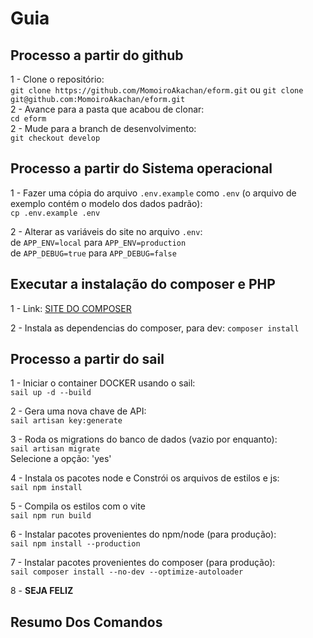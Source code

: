 # Guia

## Processo a partir do github
1 - Clone o repositório:  
    `git clone https://github.com/MomoiroAkachan/eform.git` ou `git clone git@github.com:MomoiroAkachan/eform.git`  
2 - Avance para a pasta que acabou de clonar:  
    `cd eform`  
2 - Mude para a branch de desenvolvimento:  
    `git checkout develop`  

## Processo a partir do Sistema operacional
1 - Fazer uma cópia do arquivo `.env.example` como `.env` (o arquivo de exemplo contém o modelo dos dados padrão):  
`cp .env.example .env`  

2 - Alterar as variáveis do site no arquivo `.env`:  
de `APP_ENV=local` para `APP_ENV=production`  
de `APP_DEBUG=true` para `APP_DEBUG=false`

## Executar a instalação do composer e PHP
1 - Link: [SITE DO COMPOSER](https://getcomposer.org/download/)

2 - Instala as dependencias do composer, para dev: `composer install`

## Processo a partir do sail
1 - Iniciar o container DOCKER usando o sail:  
    `sail up -d --build`

2 - Gera uma nova chave de API:  
    `sail artisan key:generate`

3 - Roda os migrations do banco de dados (vazio por enquanto):  
    `sail artisan migrate`  
    Selecione a opção: 'yes'
    
4 - Instala os pacotes node e Constrói os arquivos de estilos e js:  
    `sail npm install`
    
5 - Compila os estilos com o vite  
    `sail npm run build`

6 - Instalar pacotes provenientes do npm/node (para produção):  
    `sail npm install --production`

7 - Instalar pacotes provenientes do composer (para produção):  
    `sail composer install --no-dev --optimize-autoloader`

8 - **SEJA FELIZ**

## **Resumo Dos Comandos**

